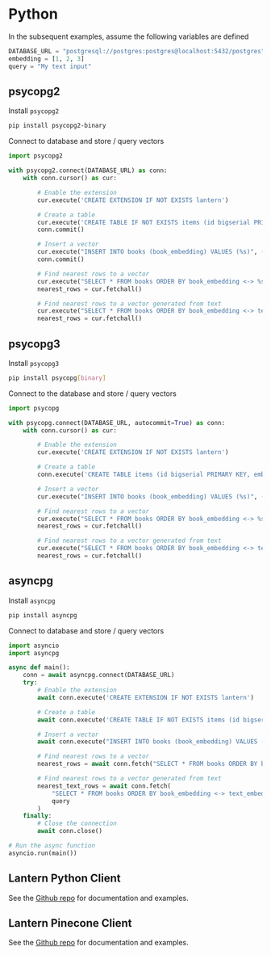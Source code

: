 # Python

In the subsequent examples, assume the following variables are defined

```python
DATABASE_URL = "postgresql://postgres:postgres@localhost:5432/postgres"
embedding = [1, 2, 3]
query = "My text input"
```

## psycopg2

Install `psycopg2`

```bash
pip install psycopg2-binary
```

Connect to database and store / query vectors

```python
import psycopg2

with psycopg2.connect(DATABASE_URL) as conn:
    with conn.cursor() as cur:

        # Enable the extension
        cur.execute('CREATE EXTENSION IF NOT EXISTS lantern')

        # Create a table
        cur.execute('CREATE TABLE IF NOT EXISTS items (id bigserial PRIMARY KEY, embedding REAL[3])')
        conn.commit()

        # Insert a vector
        cur.execute("INSERT INTO books (book_embedding) VALUES (%s)", (embedding,))
        conn.commit()

        # Find nearest rows to a vector
        cur.execute("SELECT * FROM books ORDER BY book_embedding <-> %s LIMIT 5", (embedding,))
        nearest_rows = cur.fetchall()

        # Find nearest rows to a vector generated from text
        cur.execute("SELECT * FROM books ORDER BY book_embedding <-> text_embedding('BAAI/bge-small-en', %s) LIMIT 5", (query,))
        nearest_rows = cur.fetchall()
```

## psycopg3

Install `psycopg3`

```bash
pip install psycopg[binary]
```

Connect to the database and store / query vectors

```python
import psycopg

with psycopg.connect(DATABASE_URL, autocommit=True) as conn:
    with conn.cursor() as cur:

        # Enable the extension
        cur.execute('CREATE EXTENSION IF NOT EXISTS lantern')

        # Create a table
        conn.execute('CREATE TABLE items (id bigserial PRIMARY KEY, embedding REAL[3])')

        # Insert a vector
        cur.execute("INSERT INTO books (book_embedding) VALUES (%s)", (embedding,))

        # Find nearest rows to a vector
        cur.execute("SELECT * FROM books ORDER BY book_embedding <-> %s LIMIT 5", (embedding,))
        nearest_rows = cur.fetchall()

        # Find nearest rows to a vector generated from text
        cur.execute("SELECT * FROM books ORDER BY book_embedding <-> text_embedding('BAAI/bge-small-en', %s) LIMIT 5", (query,))
        nearest_rows = cur.fetchall()
```

## asyncpg

Install `asyncpg`

```bash
pip install asyncpg
```

Connect to database and store / query vectors

```python
import asyncio
import asyncpg

async def main():
    conn = await asyncpg.connect(DATABASE_URL)
    try:
        # Enable the extension
        await conn.execute('CREATE EXTENSION IF NOT EXISTS lantern')

        # Create a table
        await conn.execute('CREATE TABLE IF NOT EXISTS items (id bigserial PRIMARY KEY, embedding REAL[3])')

        # Insert a vector
        await conn.execute("INSERT INTO books (book_embedding) VALUES ($1)", embedding)

        # Find nearest rows to a vector
        nearest_rows = await conn.fetch("SELECT * FROM books ORDER BY book_embedding <-> $1 LIMIT 5", embedding)

        # Find nearest rows to a vector generated from text
        nearest_text_rows = await conn.fetch(
            "SELECT * FROM books ORDER BY book_embedding <-> text_embedding('BAAI/bge-small-en', $1) LIMIT 5",
            query
        )
    finally:
        # Close the connection
        await conn.close()

# Run the async function
asyncio.run(main())
```

## Lantern Python Client

See the [Github repo](https://github.com/lanterndata/lantern-python/tree/main/lantern) for documentation and examples.

## Lantern Pinecone Client

See the [Github repo](https://github.com/lanterndata/lantern-python/tree/main/lantern_pinecone) for documentation and examples.
